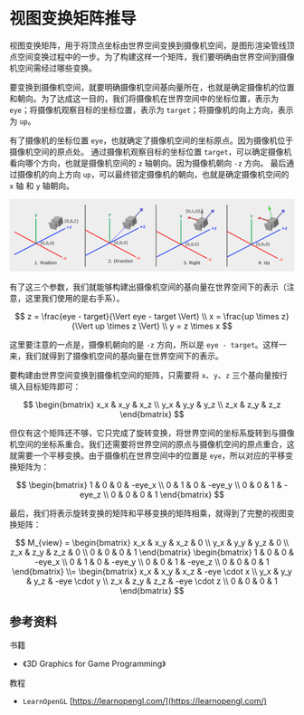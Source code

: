 # 视图变换矩阵推导

视图变换矩阵，用于将顶点坐标由世界空间变换到摄像机空间，是图形渲染管线顶点空间变换过程中的一步。为了构建这样一个矩阵，我们要明确由世界空间到摄像机空间需经过哪些变换。

要变换到摄像机空间，就要明确摄像机空间基向量所在，也就是确定摄像机的位置和朝向。为了达成这一目的，我们将摄像机在世界空间中的坐标位置，表示为 `eye`；将摄像机观察目标的坐标位置，表示为 `target`；将摄像机的向上方向，表示为 `up`。

有了摄像机的坐标位置 `eye`，也就确定了摄像机空间的坐标原点。因为摄像机位于摄像机空间的原点处。
通过摄像机观察目标的坐标位置 `target`，可以确定摄像机看向哪个方向，也就是摄像机空间的 `z` 轴朝向。因为摄像机朝向 `-z` 方向。
最后通过摄像机的向上方向 `up`，可以最终锁定摄像机的朝向，也就是确定摄像机空间的 `x` 轴 和 `y` 轴朝向。

![0201](./Images/0201.png)

有了这三个参数，我们就能够构建出摄像机空间的基向量在世界空间下的表示（注意，这里我们使用的是右手系）。

$$
z = \frac{eye - target}{\Vert eye - target \Vert} \\
x = \frac{up \times z}{\Vert up \times z \Vert} \\
y = z \times x
$$

这里要注意的一点是，摄像机朝向的是 `-z` 方向，所以是 `eye - target`。这样一来，我们就得到了摄像机空间的基向量在世界空间下的表示。

要构建由世界空间变换到摄像机空间的矩阵，只需要将 `x`、`y`、`z` 三个基向量按行填入目标矩阵即可：

$$
\begin{bmatrix}
x_x & x_y & x_z \\
y_x & y_y & y_z \\
z_x & z_y & z_z
\end{bmatrix}
$$

但仅有这个矩阵还不够，它只完成了旋转变换，将世界空间的坐标系旋转到与摄像机空间的坐标系重合。我们还需要将世界空间的原点与摄像机空间的原点重合，这就需要一个平移变换。由于摄像机在世界空间中的位置是 `eye`，所以对应的平移变换矩阵为：

$$
\begin{bmatrix}
1 & 0 & 0 & -eye_x \\
0 & 1 & 0 & -eye_y \\
0 & 0 & 1 & -eye_z \\
0 & 0 & 0 & 1
\end{bmatrix}
$$

最后，我们将表示旋转变换的矩阵和平移变换的矩阵相乘，就得到了完整的视图变换矩阵：

$$
M_{view} =
\begin{bmatrix}
x_x & x_y & x_z & 0 \\
y_x & y_y & y_z & 0 \\
z_x & z_y & z_z & 0 \\
0 & 0 & 0 & 1
\end{bmatrix}
\begin{bmatrix}
1 & 0 & 0 & -eye_x \\
0 & 1 & 0 & -eye_y \\
0 & 0 & 1 & -eye_z \\
0 & 0 & 0 & 1
\end{bmatrix}
\\=
\begin{bmatrix}
x_x & x_y & x_z & -eye \cdot x \\
y_x & y_y & y_z & -eye \cdot y \\
z_x & z_y & z_z & -eye \cdot z \\
0 & 0 & 0 & 1
\end{bmatrix}
$$

## 参考资料

书籍

- 《3D Graphics for Game Programming》

教程

- `LearnOpenGL` [https://learnopengl.com/](https://learnopengl.com/)

